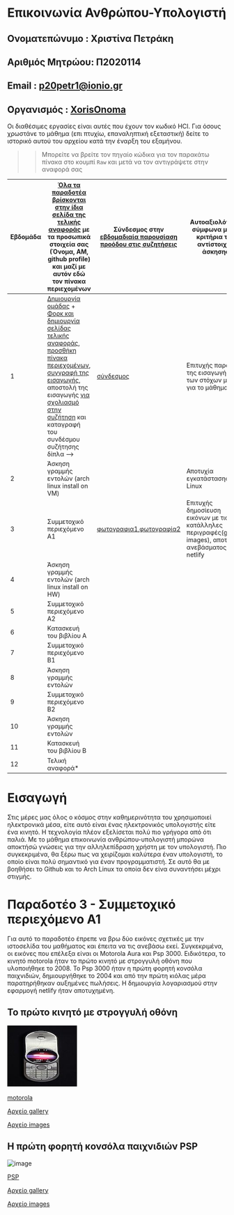 # Επικοινωνία Ανθρώπου-Υπολογιστή

## Ονοματεπώνυμο : Χριστίνα Πετράκη
## Αριθμός Μητρώου: Π2020114
## Email : p20petr1@ionio.gr
## Οργανισμός : [XorisOnoma](https://github.com/XorisOnoma)
Οι διαθέσιμες εργασίες είναι αυτές που έχουν τον κωδικό HCI. Για όσους χρωστάνε το μάθημα (επι πτυχίω, επαναληπτική εξεταστική) δείτε το ιστορικό αυτού του αρχείου κατά την έναρξη του εξαμήνου.

>> Μπορείτε να βρείτε τον πηγαίο κώδικα για τον παρακάτω πίνακα στο κουμπί `Raw` και μετά να τον αντιγράψετε στην αναφορά σας

| Εβδομάδα | [Όλα τα παραδοτέα βρίσκονται στην ίδια σελίδα της τελικής αναφοράς](https://courses-ionio.github.io/help/deliverables/) με τα προσωπικά στοιχεία σας (Όνομα, ΑΜ, github profile) και μαζί με αυτόν εδώ τον πίνακα περιεχομένων | Σύνδεσμος στην [εβδομαδιαία παρουσίαση προόδου στις συζητήσεις](https://github.com/courses-ionio/help/discussions/categories/show-and-tell) | Αυτοαξιολόγηση σύμφωνα με τα κριτήρια της αντίστοιχης άσκησης |
| --- | --- | --- | --- |
| 1 |  [Δημιουργία ομάδας](https://github.com/courses-ionio/hci/discussions/1794) + [Φορκ και δημιουργία σελίδας τελικής αναφοράς](https://courses-ionio.github.io/help/guide/), [προσθήκη πίνακα περιεχομένων](https://raw.githubusercontent.com/courses-ionio/hci/master/README.md), [συγγραφή της εισαγωγής](https://courses-ionio.github.io/help/intro/), αποστολή της εισαγωγής [για σχολιασμό στην συζήτηση](https://github.com/courses-ionio/help/discussions/categories/show-and-tell) και καταγραφή του συνδέσμου συζήτησης δίπλα --> |[σύνδεσμος](https://github.com/courses-ionio/help/discussions/1398) | Επιτυχής παράθεση της εισαγωγής και των στόχων μου για το μάθημα|
| 2 | Άσκηση γραμμής εντολών (arch linux install on VM) | |Αποτυχία εγκατάστασης Arch Linux |
| 3 | Συμμετοχικό περιεχόμενο A1 | [φωτογραφια1](https://github.com/petrakhh/images/blob/master/motorola-aura.jpg),[φωτογραφία2](https://github.com/petrakhh/images/blob/master/psp-3000-Silver.jpeg)|Επιτυχής δημοσίευση εικόνων με τις κατάλληλες περιγραφές(gallery, images), αποτυχία ανεβάσματος στο netlify|
| 4 | Άσκηση γραμμής εντολών (arch linux install on HW) | | |
| 5 | Συμμετοχικό περιεχόμενο A2 | | |
| 6 | Κατασκευή του βιβλίου Α | | |
| 7 | Συμμετοχικό περιεχόμενο B1 | | |
| 8 | Άσκηση γραμμής εντολών | | |
| 9 | Συμμετοχικό περιεχόμενο B2 | | |
| 10 | Άσκηση γραμμής εντολών | | |
| 11 | Κατασκευή του βιβλίου Β | | |
| 12 | Τελική αναφορά* | | |

# Εισαγωγή

Στις μέρες μας όλος ο κόσμος στην καθημερινότητα του χρησιμοποιεί ηλεκτρονικά μέσα, είτε αυτό είναι ένας ηλεκτρονικός υπολογιστής είτε ένα κινητό. Η τεχνολογία πλέον εξελίσεται πολύ πιο γρήγορα από ότι παλιά. Με το μάθημα επικοινωνία ανθρώπου-υπολογιστή μπορώνα αποκτήσώ γνώσεις για την αλληλεπίδραση χρήστη με τον υπολογιστή. Πιο συγκεκριμένα, θα ξέρω πως να χειρίζομαι καλύτερα έναν υπολογιστή, το οποίο είναι πολύ σημαντικό για έναν προγραμματιστή. Σε αυτό θα με βοηθήσει το Github και το Arch Linux τα οποία δεν είνα συναντήσει μέχρι στιγμής.

# Παραδοτέο 3 - Συμμετοχικό περιεχόμενο Α1

Για αυτό το παραδοτέο έπρεπε να βρω δύο εικόνες σχετικές με την ιστοσελίδα του μαθήματος και έπειτα να τις ανεβάσω εκεί. Συγκεκριμένα, οι εικόνες που επέλεξα είναι οι Motorola Aura και Psp 3000. Ειδικότερα, το κινητό motorola ήταν το πρώτο κινητό με στρογγυλή οθόνη που υλοποιήθηκε το 2008. Το Psp 3000 ήταν η πρώτη φορητή κονσόλα παιχνιδιών, δημιουργήθηκε το 2004 και από την πρώτη κιόλας μέρα παρατηρήθηκαν αυξημένες πωλήσεις. Η δημιουργία λογαριασμού στην εφαρμογή netlify ήταν αποτυχημένη.

## Το πρώτο κινητό με στρογγυλή οθόνη

![image](https://raw.githubusercontent.com/petrakhh/images/master/motorola-aura-thumb.jpg)

[motorola](https://raw.githubusercontent.com/petrakhh/images/master/motorola-aura.jpg)

[Αρχείο gallery](https://github.com/petrakhh/_gallery/blob/master/motorola-aura.md)

[Αρχείο images](https://github.com/petrakhh/images/blob/master/motorola-aura.jpg)

## Η πρώτη φορητή κονσόλα παιχνιδιών PSP

![image](https://user-images.githubusercontent.com/92635681/199840484-46553a58-f984-42eb-aadd-0b73cad4bf3a.png) 

[PSP](https://upload.wikimedia.org/wikipedia/commons/thumb/8/84/PSP-3000-Silver.jpg/230px-PSP-3000-Silver.jpg)

[Αρχείο gallery](https://github.com/petrakhh/_gallery/blob/2020114/PSP-3000-Silver.md)

[Αρχείο images](https://github.com/petrakhh/images/blob/2020114/PSP-3000-Silver.jpeg)
